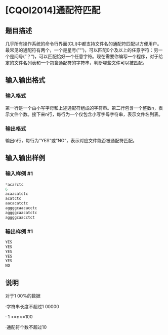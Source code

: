 # [CQOI2014]通配符匹配

## 题目描述

几乎所有操作系统的命令行界面(CLI)中都支持文件名的通配符匹配以方便用户。最常见的通配符有两个，一个是星号(”“')，可以匹配0个及以上的任意字符：另一个是问号(”？“)，可以匹配恰好一个任意字符。现在需要你编写一个程序，对于给定的文件名列表和一个包含通配符的字符串，判断哪些文件可以被匹配。

## 输入输出格式

### 输入格式

第一行是一个由小写字母和上述通配符组成的字符串。第二行包含一个整数n，表示文件个数。接下来n行，每行为一个仅包含小写字母字符串，表示文件名列表。

### 输出格式

输出n行，每行为”YES“或”NO“，表示对应文件能否被通配符匹配。

## 输入输出样例

### 输入样例 #1

```cpp
*aca?ctc
6
acaacatctc
acatctc
aacacatctc
aggggcaacacctc
aggggcaacatctc
aggggcaacctct
```


### 输出样例 #1

```cpp
YES
YES
YES
YES
YES
NO
```


## 说明

对于1 00%的数据

&middot;字符串长度不超过1 00000

&middot; 1 <=n<=100

&middot;通配符个数不超过10

